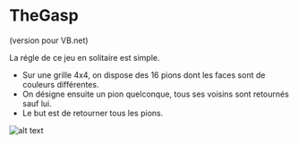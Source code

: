 # TheGasp

(version pour VB.net)

La régle de ce jeu en solitaire est simple.

- Sur une grille 4x4, on dispose des 16 pions dont les faces sont de couleurs différentes.
- On désigne ensuite un pion quelconque, tous ses voisins sont retournés sauf lui.
- Le but est de retourner tous les pions.

![alt text](https://raw.githubusercontent.com/AlexisAmand/TheGasp/master/Docs/JetS-38-03.jpg)


